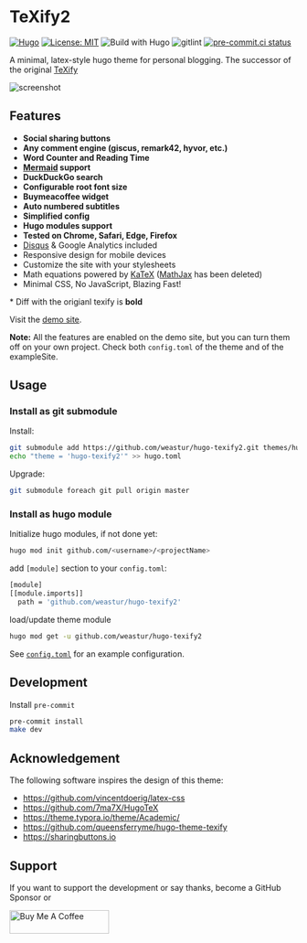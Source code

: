 # TeXify2

[![Hugo](https://img.shields.io/badge/hugo-0.113-blue.svg)](https://gohugo.io)
[![License: MIT](https://img.shields.io/badge/License-MIT-blue.svg)](LICENSE)
![Build with Hugo](https://github.com/weastur/hugo-texify2/workflows/Build%20with%20Hugo/badge.svg)
![gitlint](https://github.com/weastur/hugo-texify2/workflows/gitlint/badge.svg)
[![pre-commit.ci status](https://results.pre-commit.ci/badge/github/weastur/hugo-texify2/master.svg)](https://results.pre-commit.ci/latest/github/weastur/hugo-texify2/master)

A minimal, latex-style hugo theme for personal blogging.
The successor of the original [TeXify](https://github.com/queensferryme/hugo-theme-texify)

![screenshot](https://raw.githubusercontent.com/weastur/hugo-texify2/master/images/screenshot.png)

## Features

- **Social sharing buttons**
- **Any comment engine (giscus, remark42, hyvor, etc.)**
- **Word Counter and Reading Time**
- **[Mermaid](https://mermaid.js.org) support**
- **DuckDuckGo search**
- **Configurable root font size**
- **Buymeacoffee widget**
- **Auto numbered subtitles**
- **Simplified config**
- **Hugo modules support**
- **Tested on Chrome, Safari, Edge, Firefox**
- [Disqus](https://disqus.com/) & Google Analytics included
- Responsive design for mobile devices
- Customize the site with your stylesheets
- Math equations powered by [KaTeX](https://katex.org/)
([MathJax](https://www.mathjax.org/) has been deleted)
- Minimal CSS, No JavaScript, Blazing Fast!

\* Diff with the origianl texify is **bold**

Visit the [demo site](https://texify2.io).

**Note:** All the features are enabled on the demo site,
but you can turn them off on your own project.
Check both `config.toml` of the theme and of the exampleSite.

## Usage

### Install as git submodule

Install:

```bash
git submodule add https://github.com/weastur/hugo-texify2.git themes/hugo-texify2
echo "theme = 'hugo-texify2'" >> hugo.toml
```

Upgrade:

```bash
git submodule foreach git pull origin master
```

### Install as hugo module

Initialize hugo modules, if not done yet:

```bash
hugo mod init github.com/<username>/<projectName>
```

add `[module]` section to your `config.toml`:

```bash
[module]
[[module.imports]]
  path = 'github.com/weastur/hugo-texify2'
```

load/update theme module

```bash
hugo mod get -u github.com/weastur/hugo-texify2
```

See [`config.toml`](https://github.com/weastur/hugo-texify2/blob/master/config.toml)
for an example configuration.

## Development

Install `pre-commit`

```bash
pre-commit install
make dev
```

## Acknowledgement

The following software inspires the design of this theme:

- <https://github.com/vincentdoerig/latex-css>
- <https://github.com/7ma7X/HugoTeX>
- <https://theme.typora.io/theme/Academic/>
- <https://github.com/queensferryme/hugo-theme-texify>
- <https://sharingbuttons.io>

## Support

If you want to support the development or say thanks, become a GitHub Sponsor or

<a href="https://www.buymeacoffee.com/weastur" target="_blank">
<img src="https://cdn.buymeacoffee.com/buttons/default-orange.png"
    alt="Buy Me A Coffee"
    height="41"
    width="174">
</a>
